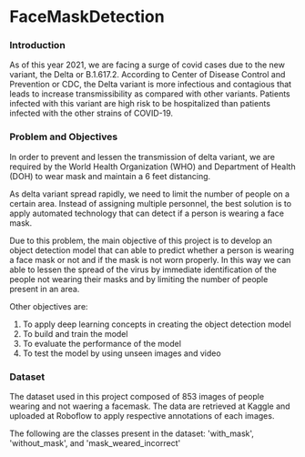 # FaceMaskDetection

### Introduction
As of this year 2021, we are facing a surge of covid cases due to the new variant, the Delta or B.1.617.2. According to Center of Disease Control and Prevention or CDC, the Delta variant is more infectious and contagious that leads to increase transmissibility as compared with other variants. Patients infected with this variant are high risk to be hospitalized than patients infected with the other strains of COVID-19.

### Problem and Objectives
In order to prevent and lessen the transmission of delta variant, we are required by the World Health Organization (WHO) and Department of Health (DOH) to wear mask and maintain a 6 feet distancing.

As delta variant spread rapidly, we need to limit the number of people on a certain area. Instead of assigning multiple personnel, the best solution is to apply automated technology that can detect if a person is wearing a face mask.

Due to this problem, the main objective of this project is to develop an object detection model that can able to predict whether a person is wearing a face mask or not and if the mask is not worn properly. In this way we can able to lessen the spread of the virus by immediate identification of the people not wearing their masks and by limiting the number of people present in an area.

Other objectives are:

1. To apply deep learning concepts in creating the object detection model
2. To build and train the model
3. To evaluate the performance of the model
4. To test the model by using unseen images and video

### Dataset
The dataset used in this project composed of 853 images of people wearing and not waering a facemask. The data are retrieved at Kaggle and uploaded at Roboflow to apply respective annotations of each images.

The following are the classes present in the dataset: 'with_mask', 'without_mask', and 'mask_weared_incorrect'

